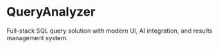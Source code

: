 # QueryAnalyzer
Full-stack SQL query solution with modern UI, AI integration, and results management system.
